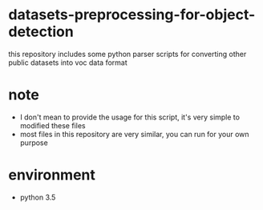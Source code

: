 # datasets-preprocessing-for-object-detection
this repository includes some python parser scripts for converting other public datasets into voc data  format
# note
- I don't mean to provide the usage for this script, it's very simple to modified these files
- most files in this repository are very similar, you can run for your own purpose
# environment
- python 3.5